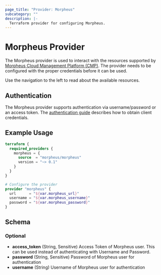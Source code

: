```yaml
---
page_title: "Provider: Morpheus"
subcategory: ""
description: |-
  Terraform provider for configuring Morpheus.
---
```


# Morpheus Provider

The Morpheus provider is used to interact with the resources supported by [Morpheus Cloud Management Platform (CMP)](https://morpheusdata.com/). The provider needs to be configured with the proper credentials before it can be used.

Use the navigation to the left to read about the available resources.

## Authentication

The Morpheus provider supports authentication via username/password or an access token. The [authentication guide](guides/auth.md) describes how to obtain client credentials.

## Example Usage

```terraform
terraform {
  required_providers {
    morpheus = {
      source  = "morpheus/morpheus"
      version = "~> 0.1"
    }
  }
}

# Configure the provider
provider "morpheus" {
  url      = "${var.morpheus_url}"
  username = "${var.morpheus_username}"
  password = "${var.morpheus_password}"       
}
```

<!-- schema generated by tfplugindocs -->
## Schema

### Optional

- **access_token** (String, Sensitive) Access Token of Morpheus user. This can be used instead of authenticating with Username and Password.
- **password** (String, Sensitive) Password of Morpheus user for authentication
- **username** (String) Username of Morpheus user for authentication